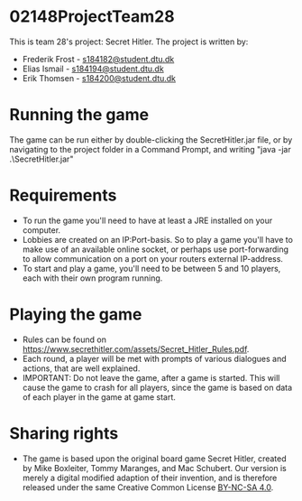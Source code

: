 # 02148ProjectTeam28

This is team 28's project: Secret Hitler.
The project is written by:
- Frederik Frost - s184182@student.dtu.dk
- Elias Ismail - s184194@student.dtu.dk
- Erik Thomsen - s184200@student.dtu.dk


# Running the game
The game can be run either by double-clicking the SecretHitler.jar file, or by navigating to the project folder in a Command Prompt, and writing "java -jar .\SecretHitler.jar"


# Requirements
- To run the game you'll need to have at least a JRE installed on your computer.
- Lobbies are created on an IP:Port-basis. So to play a game you'll have to make use of an available online socket, or perhaps use port-forwarding to allow communication on a port on your routers external IP-address. 
- To start and play a game, you'll need to be between 5 and 10 players, each with their own program running.

# Playing the game
 - Rules can be found on https://www.secrethitler.com/assets/Secret_Hitler_Rules.pdf.
 - Each round, a player will be met with prompts of various dialogues and actions, that are well explained.
 - IMPORTANT: Do not leave the game, after a game is started. This will cause the game to crash for all players, since the game is based on data of each player in the game at game start.

# Sharing rights
- The game is based upon the original board game Secret Hitler, created by Mike Boxleiter,
  Tommy Maranges, and Mac Schubert. Our version is merely a digital modified adaption of their invention, 
  and is therefore released under the same Creative Common License [BY-NC-SA 4.0](https://creativecommons.org/licenses/by-nc-sa/4.0/).
 
